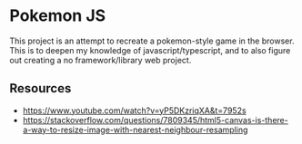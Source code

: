 # Pokemon JS

This project is an attempt to recreate a pokemon-style game in the browser. This is to deepen my
knowledge of javascript/typescript, and to also figure out creating a no framework/library web project.

## Resources

- https://www.youtube.com/watch?v=yP5DKzriqXA&t=7952s
- https://stackoverflow.com/questions/7809345/html5-canvas-is-there-a-way-to-resize-image-with-nearest-neighbour-resampling
